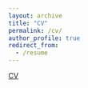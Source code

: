 ```yaml
---
layout: archive
title: "CV"
permalink: /cv/
author_profile: true
redirect_from:
  - /resume
---
```

[CV](https://drive.google.com/file/d/15WlDDlmOA4dOjUa-8HuowF3KbSV6QVJb/view?usp=sharing)

